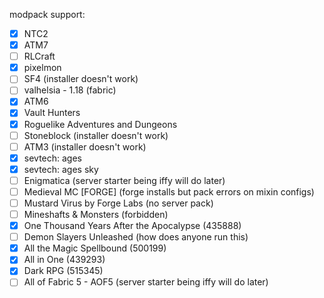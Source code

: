 modpack support:

- [x] NTC2
- [x] ATM7
- [ ] RLCraft
- [x] pixelmon
- [ ] SF4 (installer doesn't work)
- [ ] valhelsia - 1.18 (fabric)
- [x] ATM6
- [x] Vault Hunters
- [x] Roguelike Adventures and Dungeons
- [ ] Stoneblock (installer doesn't work)
- [ ] ATM3 (installer doesn't work)
- [x] sevtech: ages
- [x] sevtech: ages sky
- [ ] Enigmatica (server starter being iffy will do later)
- [ ] Medieval MC [FORGE] (forge installs but pack errors on mixin configs)
- [ ] Mustard Virus by Forge Labs (no server pack)
- [ ] Mineshafts & Monsters (forbidden)
- [x] One Thousand Years After the Apocalypse (435888)
- [ ] Demon Slayers Unleashed (how does anyone run this)
- [x] All the Magic Spellbound (500199)
- [x] All in One (439293)
- [x] Dark RPG (515345)
- [ ] All of Fabric 5 - AOF5 (server starter being iffy will do later)
